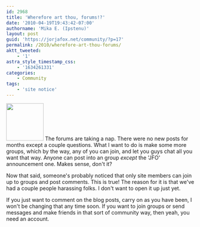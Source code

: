 ```yaml
---
id: 2968
title: 'Wherefore art thou, forums!?'
date: '2010-04-19T19:43:42-07:00'
authorname: 'Mika E. (Ipstenu)'
layout: post
guid: 'https://jorjafox.net/community/?p=17'
permalink: /2010/wherefore-art-thou-forums/
aktt_tweeted:
    - '1'
astra_style_timestamp_css:
    - '1634261331'
categories:
    - Community
tags:
    - 'site notice'
---
```


<a href="//static.jorjafox.net/wordpress/2010/04/forums.png"><img src="https://jorjafox.net/community/files/2010/04/forums-100x100.png" alt="" width="100" height="100" class="alignleft size-thumbnail wp-image-18" /></a> The forums are taking a nap. There were no new posts for months except a couple questions.  What I want to do is make some more groups, which by the way, any of you can join, and let you guys chat all you want that way.  Anyone can post into an group <em>except</em> the 'JFO' announcement one. Makes sense, don't it?

Now that said, someone's probably noticed that only site members can join up to groups and post comments.  This is true!  The reason for it is that we've had a couple people harassing folks.  I don't want to open it up just yet.

If you just want to comment on the blog posts, carry on as you have been, I won't be changing that any time soon.  If you want to join groups or send messages and make friends in that sort of community way, then yeah, you need an account.
